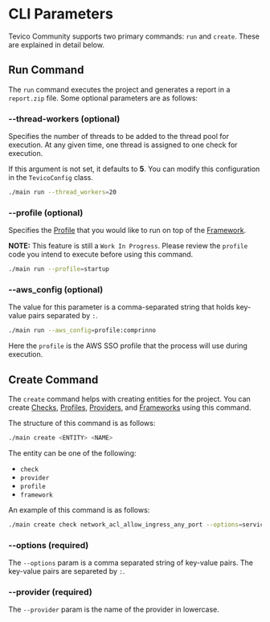 
# CLI Parameters

Tevico Community supports two primary commands: `run` and `create`. These are explained in detail below.

## Run Command

The `run` command executes the project and generates a report in a `report.zip` file. Some optional parameters are as follows:

### --thread-workers (optional)

Specifies the number of threads to be added to the thread pool for execution. At any given time, one thread is assigned to one check for execution.

If this argument is not set, it defaults to **5**. You can modify this configuration in the `TevicoConfig` class.

```bash title="Run the project with 20 workers"
./main run --thread_workers=20
```

### --profile (optional)

Specifies the [Profile](developer/entities/profile.md) that you would like to run on top of the [Framework](developer/entities/framework.md).

**NOTE:** This feature is still a `Work In Progress`. Please review the `profile` code you intend to execute before using this command.

```bash title="Run the project with the startup profile"
./main run --profile=startup
```

### --aws_config (optional)

The value for this parameter is a comma-separated string that holds key-value pairs separated by `:`.

```bash title="Run the project with AWS config"
./main run --aws_config=profile:comprinno
```

Here the `profile` is the AWS SSO profile that the process will use during execution.

## Create Command

The `create` command helps with creating entities for the project. You can create [Checks](developer/entities/check.md), [Profiles](developer/entities/profile.md), [Providers](developer/entities/provider.md), and [Frameworks](developer/entities/framework.md) using this command.

The structure of this command is as follows:

```bash
./main create <ENTITY> <NAME>
```

The entity can be one of the following:

* `check`
* `provider`
* `profile`
* `framework`

An example of this command is as follows:

```bash title="Create a check within AWS under the EC2 service"
./main create check network_acl_allow_ingress_any_port --options=service:ec2,some:other_config --provider=aws
```

### --options (required)

The `--options` param is a comma separated string of key-value pairs. The key-value pairs are separeted by `:`.

### --provider (required)

The `--provider` param is the name of the provider in lowercase.